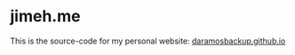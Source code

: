 # jimeh.me

This is the source-code for my personal website: [daramosbackup.github.io](http://daramosbackup.github.io/)
